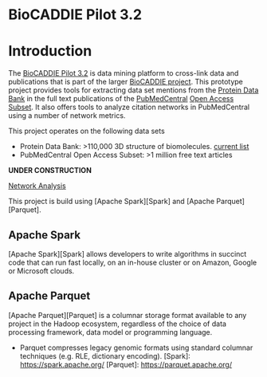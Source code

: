 BioCADDIE Pilot 3.2
====

# Introduction

The [BioCADDIE Pilot 3.2](https://biocaddie.org/group/pilot-project/pilot-project-3-2-development-citation-and-data-access-metrics-applied-rcsb/) is data mining platform to cross-link data and publications that is part of the larger [BioCADDIE project](https://biocaddie.org/). This prototype project provides tools for extracting data set mentions from the [Protein Data Bank](http://www.rcsb.org/) in the full text publications of the [PubMedCentral](http://www.ncbi.nlm.nih.gov/pmc/) [Open Access Subset](http://www.ncbi.nlm.nih.gov/pmc/tools/openftlist/). It also offers tools to analyze citation networks in PubMedCentral using a number of network metrics.

This project operates on the following data sets

* Protein Data Bank: >110,000 3D structure of biomolecules. [current list](http://www.rcsb.org/pdb/results/results.do?qrid=E5798DC6&tabtoshow=Current)
* PubMedCentral Open Access Subset: >1 million free text articles



**UNDER CONSTRUCTION**

[Network Analysis](https://github.com/rcsb/BioCaddiePilot32/blob/master/src/main/java/NetworkAnalysis.md)


This project is build using [Apache Spark][Spark] and [Apache Parquet][Parquet].

## Apache Spark

[Apache Spark][Spark] allows developers to write algorithms in succinct code that can run fast locally, on an in-house cluster or on Amazon, Google or Microsoft clouds. 

## Apache Parquet

[Apache Parquet][Parquet] is a columnar storage format available to any project in the Hadoop ecosystem, regardless of the choice of data processing framework, data model or programming language.

- Parquet compresses legacy genomic formats using standard columnar techniques (e.g. RLE, dictionary encoding). 
[Spark]: https://spark.apache.org/
[Parquet]: https://parquet.apache.org/

